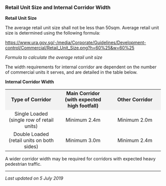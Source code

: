 ### Retail Unit Size and Internal Corridor Width

**Retail Unit Size**

The average retail unit size shall not be less than 50sqm. Average
retail unit size is determined using the following formula:

<https://www.ura.gov.sg/-/media/Corporate/Guidelines/Development-control/Commercial/Retail_Unit_Size.png?h=60%25&w=60%25>

*Formula to calculate the average retail unit size*

The width requirements for internal corridor are dependent on the number
of commercial units it serves, and are detailed in the table below.

**Internal Corridor Width**

<table>
<colgroup>
<col style="width: 33%" />
<col style="width: 33%" />
<col style="width: 33%" />
</colgroup>
<tbody>
<tr class="odd">
<td
style="text-align: center; width: 30%; background-color: #f2f2f2;"><strong>Type
of Corridor</strong></td>
<td
style="text-align: center; width: 30%; vertical-align: middle; background-color: #f2f2f2;"><strong>Main
Corridor<br />
(with expected high footfall)</strong></td>
<td
style="text-align: center; width: 30%; vertical-align: middle; background-color: #f2f2f2;"><strong>Other
Corridor</strong></td>
</tr>
<tr class="even">
<td style="text-align: center;">Single Loaded<br />
(single row of retail units)</td>
<td style="text-align: center; vertical-align: middle;">Minimum
2.4m</td>
<td style="text-align: center; vertical-align: middle;">Minimum
2.0m</td>
</tr>
<tr class="odd">
<td style="text-align: center;">Double Loaded<br />
(retail units on both sides)</td>
<td style="text-align: center; vertical-align: middle;">Minimum
3.0m</td>
<td style="text-align: center; vertical-align: middle;">Minimum
2.4m</td>
</tr>
</tbody>
</table>

  

A wider corridor width may be required for corridors with expected heavy
pedestrian traffic.

------------------------------------------------------------------------

*Last updated on 5 July 2019*

### 
